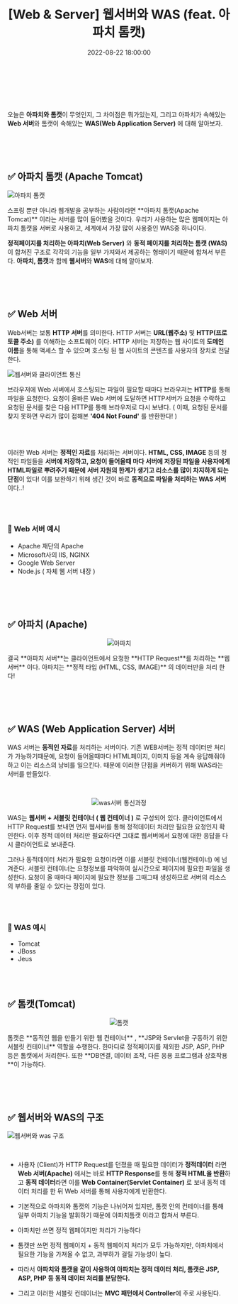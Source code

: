 ﻿---
permalink: /2022-08-22-아파치(Apache)와 톰캣(Tomcat)/
published: true
title: "[Web & Server] 웹서버와 WAS (feat. 아파치 톰캣)"
date: 2022-08-22 18:00:00
toc: true
toc_sticky: true
toc_label: "웹서버와 WAS (feat. 아파치 톰캣)"
description: "아파치(Apache)와 톰캣(Tomcat)의 차이점과 웹 서버(Web Server)와 WAS(Web Application Server)에 대해 알아보세요. 아파치 톰캣의 역할과 기능을 상세히 설명합니다."
categories:
- Web & Server
tags:
- Apache
- Tomcat
- WAS
- Web 서버
- 개발상식
- Server
- Web

---

<br><br><br>

오늘은 **아파치와 톰캣**이 무엇인지, 그 차이점은 뭐가있는지, 그리고 아파치가 속해있는 **Web 서버**와 톰캣이 속해있는 **WAS(Web Application Server)** 에 대해 알아보자.

<br><br><br>

## ✅ 아파치 톰캣 (Apache Tomcat)
<p align="left">
<img src="https://github.com/idkim97/idkim97.github.io/blob/master/img/apache1.png?raw=true" alt="아파치 톰캣">
</p>
스프링 뿐만 아니라 웹개발을 공부하는 사람이라면 **아파치 톰캣(Apache Tomcat)** 이라는 서버를 많이 들어봤을 것이다. 우리가 사용하는 많은 웹페이지는 아파치 톰캣을 서버로 사용하고, 세계에서 가장 많이 사용중인 WAS중 하나이다. 

**정적페이지를 처리하는 아파치(Web Server)** 와 **동적 페이지를 처리하는 톰캣 (WAS)** 이 합쳐진 구조로 각각의 기능을 일부 가져와서 제공하는 형태이기 때문에 합쳐서 부른다. **아파치, 톰캣**과 함께 **웹서버**와 **WAS**에 대해 알아보자.

<br><br><br>

## ✅ Web 서버
Web서버는 보통 **HTTP 서버**를 의미한다. HTTP 서버는 **URL(웹주소)** 및 **HTTP(프로토콜 주소)** 를 이해하는 소프트웨어 이다. HTTP 서버는 저장하는 웹 사이트의 **도메인 이름**을 통해 액세스 할 수 있으며 호스팅 된 웹 사이트의 콘텐츠를 사용자의 장치로 전달한다. 

<p align="left">
<img src="https://github.com/idkim97/idkim97.github.io/blob/master/img/servlet2.png?raw=true" alt="웹서버와 클라이언트 통신">
</p>

브라우저에 Web 서버에서 호스팅되는 파일이 필요할 때마다 브라우저는 **HTTP**를 통해 파일을 요청한다. 요청이 올바른 Web 서버에 도달하면 HTTP서버가 요청을 수락하고 요청된 문서를 찾은 다음 HTTP를 통해 브라우저로 다시 보낸다. ( 이때, 요청된 문서를 찾지 못하면 우리가 많이 접해본 **'404 Not Found'** 를 반환한다! )

<br><br>

이러한 Web 서버는 **정적인 자료**를 처리하는 서버이다. **HTML, CSS, IMAGE** 등의 정적인 파일들을 **서버에 저장하고, 요청이 들어올때 마다 서버에 저장된 파일을 사용자에게 HTML파일로 뿌려주기 때문에** **서버 자원의 한계가 생기고 리소스를 많이 차지하게 되는 단점**이 있다! 이를 보완하기 위해 생긴 것이 바로 **동적으로 파일을 처리하는 WAS 서버** 이다..!

<br><br>
### 📌 Web 서버 예시
- Apache 재단의 Apache
- Microsoft사의 IIS, NGINX
- Google Web Server
- Node.js ( 자체 웹 서버 내장 )

<br><br><br>

## ✅ 아파치 (Apache)

<p align="center">
<img src="https://github.com/idkim97/idkim97.github.io/blob/master/img/apache2.png?raw=true" alt="아파치">
</p>
결국 **아파치 서버**는 클라이언트에서 요청한 **HTTP Request**를 처리하는 **웹서버** 이다. 아파치는 **정적 타입 (HTML, CSS, IMAGE)** 의 데이터만을 처리 한다!

<br><br><br>



## ✅ WAS (Web Application Server) 서버
WAS 서버는 **동적인 자료**를 처리하는 서버이다. 기존 WEB서버는 정적 데이터만 처리가 가능하기때문에, 요청이 들어올때마다 HTML페이지, 이미지 등을 계속 응답해줘야 하고 이는 리소스의 낭비를 일으킨다. 때문에 이러한 단점을 커버하기 위해 WAS라는 서버를 만들었다. 

<BR>
<p align="center">
<img src="https://github.com/idkim97/idkim97.github.io/blob/master/img/servlet3.png?raw=true" alt="was서버 통신과정">
</p>

WAS는 **웹서버 + 서블릿 컨테이너 ( 웹 컨테이너 )** 로 구성되어 있다.  클라이언트에서 HTTP Request를 보내면 먼저 웹서버를 통해 정적데이터 처리만 필요한 요청인지 확인한다. 이후 정적 데이터 처리만 필요하다면 그대로 웹서버에서 요청에 대한 응답을 다시 클라이언트로 보내준다.

그러나 동적데이터 처리가 필요한 요청이라면 이를 서블릿 컨테이너(웹컨테이너) 에 넘겨준다. 서블릿 컨테이너는 요청정보를 파악하여 실시간으로 페이지에 필요한 파일을 생성한다. 요청이 올 때마다 페이지에 필요한 정보를 그때그때 생성하므로 서버의 리소스의 부하를 줄일 수 있다는 장점이 있다.

<br><br>
### 📌 WAS 예시
- Tomcat
- JBoss
- Jeus

<br><br>

## ✅ 톰캣(Tomcat)

<p align="center">
<img src="https://github.com/idkim97/idkim97.github.io/blob/master/img/tomcat1.png?raw=true" alt="톰캣">
</p>
톰캣은 **동적인 웹을 만들기 위한 웹 컨테이너** ,  **JSP와 Servlet을 구동하기 위한 서블릿 컨테이너** 역할을 수행한다. 한마디로 정적페이지를 제외한 JSP, ASP, PHP 등은 톰캣에서 처리한다. 또한 **DB연결, 데이터 조작, 다른 응용 프로그램과 상호작용**이 가능하다.

<br><br><br>



## ✅ 웹서버와 WAS의 구조
<p align="left">
<img src="https://github.com/idkim97/idkim97.github.io/blob/master/img/apa1.png?raw=true" alt="웹서버와 was 구조">
</p>
<br>

- 사용자 (Client)가 HTTP Request를 던졌을 때 필요한 데이터가 **정적데이터** 라면 **Web 서버(Apache)** 에서는 바로 **HTTP Response**를 통해 **정적 HTML을 반환**하고 **동적 데이터**라면 이를 **Web Container(Servlet Container)** 로 보내 동적 데이터 처리를 한 뒤 Web 서버를 통해 사용자에게 반환한다.

- 기본적으로 아파치와 톰캣의 기능은 나뉘어져 있지만, 톰캣 안의 컨테이너를 통해 일부 아파치 기능을 발휘하기 때문에 아파치톰캣 이라고 합쳐서 부른다.

- 아파치만 쓰면 정적 웹페이지만 처리가 가능하다

- 톰캣만 쓰면 정적 웹페이지 + 동적 웹페이지 처리가 모두 가능하지만, 아파치에서 필요한 기능을 가져올 수 없고, 과부하가 걸릴 가능성이 높다.

- 따라서 **아파치와 톰캣을 같이 사용하여 아파치는 정적 데이터 처리, 톰캣은 JSP, ASP, PHP 등 동적 데이터 처리를 분담한다.**

- 그리고 이러한 서블릿 컨테이너는 **MVC 패턴에서 Controller**에 주로 사용된다.

<br><br>
